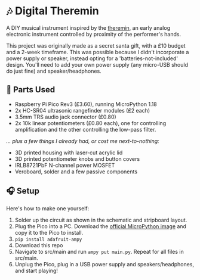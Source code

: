 # 🎶 Digital Theremin
A DIY musical instrument inspired by the [theremin](https://en.wikipedia.org/wiki/Theremin), an early analog electronic instrument controlled by proximity of the performer's hands.

This project was originally made as a secret santa gift, with a £10 budget and a 2-week timeframe. This was possible because I didn't incorporate a power supply or speaker, instead opting for a 'batteries-not-included' design. You'll need to add your own power supply (any micro-USB should do just fine) and speaker/headphones.

## 🎼 Parts Used

- Raspberry Pi Pico Rev3 (£3.60), running MicroPython 1.18
- 2x HC-SR04 ultrasonic rangefinder modules (£2 each)
- 3.5mm TRS audio jack connector (£0.80)
- 2x 10k linear potentiometers (£0.80 each), one for controlling amplification and the other controlling the low-pass filter.

_... plus a few things I already had, or cost me next-to-nothing:_
- 3D printed housing with laser-cut acrylic lid
- 3D printed potentiometer knobs and button covers
- IRLB8721PbF N-channel power MOSFET
- Veroboard, solder and a few passive components

## 🎧 Setup

Here's how to make one yourself:

1. Solder up the circuit as shown in the schematic and stripboard layout.
2. Plug the Pico into a PC. Download the [official MicroPython image](https://www.raspberrypi.com/documentation/microcontrollers/micropython.html#drag-and-drop-micropython) and copy it to the Pico to install.
3. `pip install adafruit-ampy`
4. Download this repo
5. Navigate to src/main and run `ampy put main.py`. Repeat for all files in src/main.
6. Unplug the Pico, plug in a USB power supply and speakers/headphones, and start playing!
